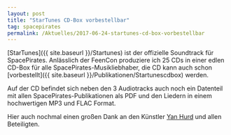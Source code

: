 ```yaml
---
layout: post
title: "StarTunes CD-Box vorbestellbar"
tag: spacepirates
permalink: /Aktuelles/2017-06-24-startunes-cd-box-vorbestellbar
---
```


[StarTunes]({{ site.baseurl }}/Startunes) ist der offizielle Soundtrack für SpacePirates. Anlässlich der FeenCon produziere ich 25 CDs in einer edlen CD-Box für alle SpacePirates-Musikliebhaber, die CD kann auch schon [vorbestellt]({{ site.baseurl }}/Publikationen/Startunescdbox) werden.

Auf der CD befindet sich neben den 3 Audiotracks auch noch ein Datenteil mit allen SpacePirates-Publikationen als PDF und den Liedern in einem hochwertigen MP3 und FLAC Format.

Hier auch nochmal einen großen Dank an den Künstler [Yan Hurd](http://yanhurd.com/) und allen Beteiligten.


